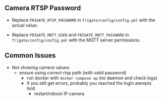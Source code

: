 ## Camera RTSP Password
- Replace `FRIGATE_RTSP_PASSWORD` in `frigate/config/config.yml` with the
  actual value.

- Replace `FRIGATE_MQTT_USER` and `FRIGATE_MQTT_PASSWORD` in
  `frigate/config/config.yml` with the MQTT server permissions.

## Common Issues
- Not showing camera values:
    - ensure using correct rtsp path (with valid password)
        - run docker with `docker compose up` (no daemon and check logs)
        - if you still get errors, probably you reached the login atempts limit
            - restart/reboot IP camera
